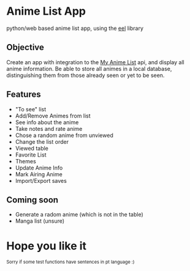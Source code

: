 # Anime List App
python/web based anime list app, using the [eel](https://github.com/ChrisKnott/Eel) library

## Objective
Create an app with integration to the [My Anime List](https://myanimelist.net/) api, and display all anime information. Be able to store all animes in a local database, distinguishing them from those already seen or yet to be seen.

## Features
- "To see" list
- Add/Remove Animes from list
- See info about the anime
- Take notes and rate anime
- Chose a random anime from unviewed
- Change the list order
- Viewed table
- Favorite List
- Themes
- Update Anime Info
- Mark Airing Anime
- Import/Export saves

## Coming soon
- Generate a radom anime (which is not in the table)
- Manga list (unsure)

# Hope you like it

<small>Sorry if some test functions have sentences in pt language :)<small>
